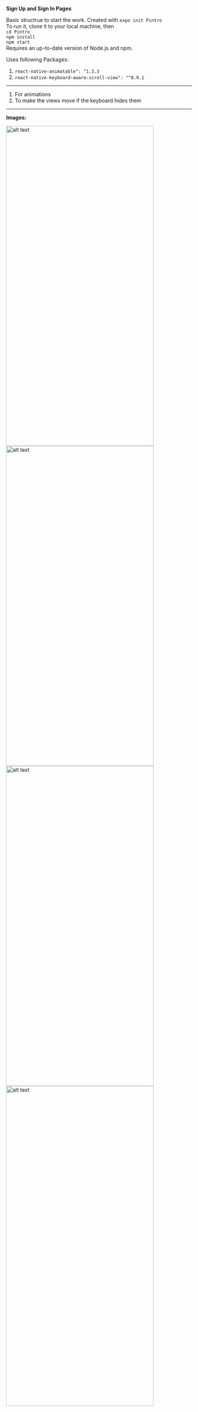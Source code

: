 **Sign Up and Sign In Pages**

Basic structrue to start the work. Created with `expo init Pintro`  <br>
To run it, clone it to your local machine, then <br>
 `cd Pintro`  <br>
 `npm install` <br>
 `npm start` <br>
 Requires an up-to-date version of Node.js and npm.
 


Uses following Packages: <br>
1) ` react-native-animatable": ^1.3.3 ` <br>
2) `react-native-keyboard-aware-scroll-view": "^0.9.1`

----------------------------------------

1) For animations
2) To make the views move if the keyboard hides them

-----------------

**Images:**

<img src="ReadMeImages/IMG_8830.PNG" alt="alt text" width="400" height="866">
<img src="ReadMeImages/IMG_8831.PNG" alt="alt text" width="400" height="866">
<img src="ReadMeImages/IMG_8832.PNG" alt="alt text" width="400" height="866">
<img src="ReadMeImages/IMG_3710.PNG" alt="alt text" width="400" height="866">
